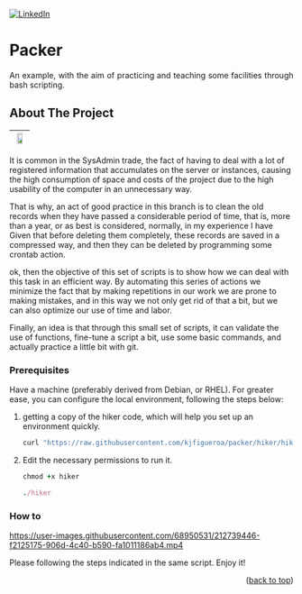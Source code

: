 [![LinkedIn][linkedin-shield]][linkedin-url]

<!-- PROJECT LOGO -->
<div align="justify">  
  <h1 align="justify">Packer</h1>
  <p align="justify">
   An example, with the aim of practicing and teaching some facilities through bash scripting. 
  </p>
</div>


<!-- ABOUT THE PROJECT -->
## About The Project

| <img src="https://lh3.googleusercontent.com/pw/AL9nZEVFlBVagDI6xrUzF-UpSB1fJ3WLWeUbK8xcZZM4CYq7e3qKY0VLEjtFsY22PHbxMIEOumaVtPp-rw9O4ryiepnOGcOk6YQRGcCk6CGIz5AQtqUPtamfdBc-0OQBW8RXY7PbTDpWEzOltOT-eNT8wHsV" style="width:70%"> |
| --- |


It is common in the SysAdmin trade, the fact of having to deal with a lot of registered information that accumulates on the server or instances, causing the high consumption of space and costs of the project due to the high usability of the computer in an unnecessary way.

That is why, an act of good practice in this branch is to clean the old records when they have passed a considerable period of time, that is, more than a year, or as best is considered, normally, in my experience I have Given that before deleting them completely, these records are saved in a compressed way, and then they can be deleted by programming some crontab action.

ok, then the objective of this set of scripts is to show how we can deal with this task in an efficient way. By automating this series of actions we minimize the fact that by making repetitions in our work we are prone to making mistakes, and in this way we not only get rid of that a bit, but we can also optimize our use of time and labor.

Finally, an idea is that through this small set of scripts, it can validate the use of functions, fine-tune a script a bit, use some basic commands, and actually practice a little bit with git.

<!-- GETTING STARTED -->

### Prerequisites

Have a machine (preferably derived from Debian, or RHEL).
For greater ease, you can configure the local environment, following the steps below: 

1. getting a copy of the hiker code, which will help you set up an environment quickly.
   ```ruby
   curl "https://raw.githubusercontent.com/kjfigueroa/packer/hiker/hiker" -o hiker
   ```
2. Edit the necessary permissions to run it.
   ```ruby
   chmod +x hiker
   ```
   ```ruby
   ./hiker
   ```

### How to

https://user-images.githubusercontent.com/68950531/212739446-f2125175-906d-4c40-b590-fa1011186ab4.mp4

Please following the steps indicated in the same script. 
Enjoy it!

<p align="right">(<a href="#readme-top">back to top</a>)</p>


<!-- MARKDOWN LINKS & IMAGES -->
<!-- https://www.markdownguide.org/basic-syntax/#reference-style-links -->
[contributors-shield]: https://img.shields.io/github/contributors/othneildrew/Best-README-Template.svg?style=for-the-badge
[contributors-url]: https://github.com/kjfigueroa/packer/graphs/contributors
[linkedin-shield]: https://img.shields.io/badge/-LinkedIn-black.svg?style=for-the-badge&logo=linkedin&colorB=555
[linkedin-url]: https://www.linkedin.com/in/kjfigueroa
